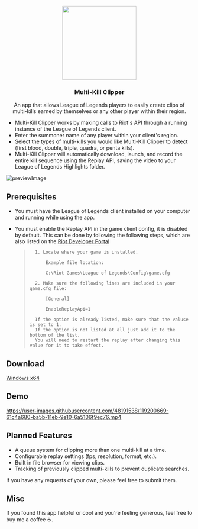 <p align="center">
  <img align="center" src="https://user-images.githubusercontent.com/48191538/120049047-ce551d80-bfe6-11eb-9795-6e2722aa0e7a.png" height="200">
  <h3 align="center">Multi-Kill Clipper</h3>
  <p align="center">An app that allows League of Legends players to easily create clips of multi-kills earned by themselves or any      other player within their region. </p>
</p>


* Multi-Kill Clipper works by making calls to Riot's API through a running instance of the League of Legends client.
* Enter the summoner name of any player within your client's region.
* Select the types of multi-kills you would like Multi-Kill Clipper to detect (first blood, double, triple, quadra, or penta kills).
* Multi-Kill Clipper will automatically download, launch, and record the entire kill sequence using the Replay API, saving the video to your League of Legends Highlights folder.

![previewImage](https://user-images.githubusercontent.com/48191538/119243711-5e9ee880-bb37-11eb-9814-242a52a8ca9e.JPG)

## Prerequisites
* You must have the League of Legends client installed on your computer and running while using the app.
* You must enable the Replay API in the game client config, it is disabled by default. This can be done by following the following steps, which are also listed on the [Riot Developer Portal](https://developer.riotgames.com/docs/lol#game-client-api_replay-api)

    >       1. Locate where your game is installed. 
    >
    >           Example file location:
    >
    >           C:\Riot Games\League of Legends\Config\game.cfg
    >
    >       2. Make sure the following lines are included in your game.cfg file:
    >
    >           [General]
    >
    >           EnableReplayApi=1
    >
    >       If the option is already listed, make sure that the valuse is set to 1.
    >       If the option is not listed at all just add it to the bottom of the list.
    >       You will need to restart the replay after changing this value for it to take effect.
    
## Download
[Windows x64](https://github.com/austinmp/multi-kill-clipper/releases/download/v1.0/Multi-Kill-Clipper.exe)
## Demo
https://user-images.githubusercontent.com/48191538/119200669-61c4a680-ba5b-11eb-9e10-6a5106f9ec76.mp4
## Planned Features
* A queue system for clipping more than one multi-kill at a time.
* Configurable replay settings (fps, resolution, format, etc.).
* Built in file browser for viewing clips.
* Tracking of previously clipped multi-kills to prevent duplicate searches.

If you have any requests of your own, please feel free to submit them. 

## Misc
If you found this app helpful or cool and you're feeling generous, feel free to buy me a coffee ☕.
